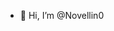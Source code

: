 - 👋 Hi, I’m @Novellin0

<!---
Novellin0/Novellin0 is a ✨ special ✨ repository because its `README.md` (this file) appears on your GitHub profile.
You can click the Preview link to take a look at your changes.
--->
